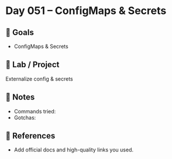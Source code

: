 # Day 051 – ConfigMaps & Secrets

## 🎯 Goals
- ConfigMaps & Secrets

## 🔧 Lab / Project
Externalize config & secrets

## 📝 Notes
- Commands tried:
- Gotchas:

## 🔎 References
- Add official docs and high-quality links you used.
